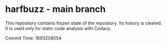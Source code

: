 # harfbuzz - main branch

This repository contains frozen state of the repository.
Its history is cleared. It is used only for static code
analysis with Codacy.

Commit Time: 1693208554